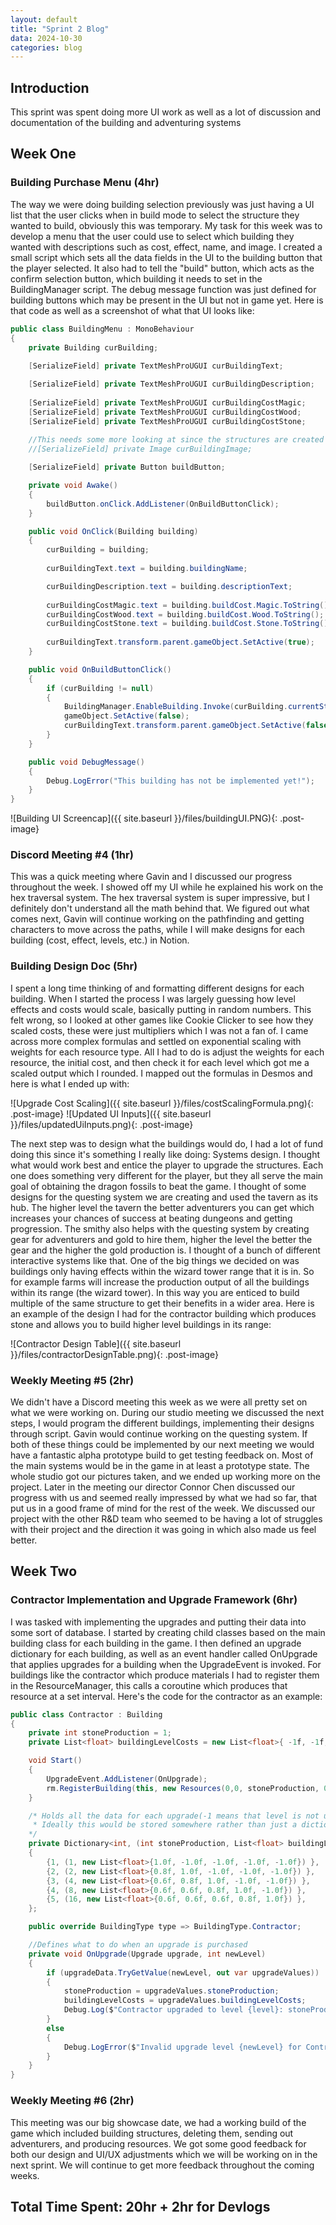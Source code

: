 ```yaml
---
layout: default
title: "Sprint 2 Blog"
data: 2024-10-30
categories: blog
---
```

## Introduction

This sprint was spent doing more UI work as well as a lot of discussion and documentation of the building and adventuring systems

## Week One

### Building Purchase Menu (4hr)
The way we were doing building selection previously was just having a UI list that the user clicks when in build mode to select the structure they wanted to build, obviously this was temporary. My task for this week was to develop a menu that the user could use to select which building they wanted with descriptions such as cost, effect, name, and image. I created a small script which sets all the data fields in the UI to the building button that the player selected. It also had to tell the "build" button, which acts as the confirm selection button, which building it needs to set in the BuildingManager script. The debug message function was just defined for building buttons which may be present in the UI but not in game yet. Here is that code as well as a screenshot of what that UI looks like:
```csharp
public class BuildingMenu : MonoBehaviour
{
    private Building curBuilding;
    
    [SerializeField] private TextMeshProUGUI curBuildingText;

    [SerializeField] private TextMeshProUGUI curBuildingDescription;
    
    [SerializeField] private TextMeshProUGUI curBuildingCostMagic;
    [SerializeField] private TextMeshProUGUI curBuildingCostWood;
    [SerializeField] private TextMeshProUGUI curBuildingCostStone;
    
    //This needs some more looking at since the structures are created dynamically right now
    //[SerializeField] private Image curBuildingImage;

    [SerializeField] private Button buildButton;

    private void Awake()
    {
        buildButton.onClick.AddListener(OnBuildButtonClick);
    }

    public void OnClick(Building building)
    {
        curBuilding = building;
        
        curBuildingText.text = building.buildingName;

        curBuildingDescription.text = building.descriptionText;
        
        curBuildingCostMagic.text = building.buildCost.Magic.ToString();
        curBuildingCostWood.text = building.buildCost.Wood.ToString();
        curBuildingCostStone.text = building.buildCost.Stone.ToString();
        
        curBuildingText.transform.parent.gameObject.SetActive(true);
    }

    public void OnBuildButtonClick()
    {
        if (curBuilding != null)
        {
            BuildingManager.EnableBuilding.Invoke(curBuilding.currentStructure);
            gameObject.SetActive(false);
            curBuildingText.transform.parent.gameObject.SetActive(false);
        }
    }

    public void DebugMessage()
    {
        Debug.LogError("This building has not be implemented yet!");
    }
}
```

![Building UI Screencap]({{ site.baseurl }}/files/buildingUI.PNG){: .post-image}

### Discord Meeting #4 (1hr)
This was a quick meeting where Gavin and I discussed our progress throughout the week. I showed off my UI while he explained his work on the hex traversal system. The hex traversal system is super impressive, but I definitely don't understand all the math behind that. We figured out what comes next, Gavin will continue working on the pathfinding and getting characters to move across the paths, while I will make designs for each building (cost, effect, levels, etc.) in Notion.

### Building Design Doc (5hr)
I spent a long time thinking of and formatting different designs for each building. When I started the process I was largely guessing how level effects and costs would scale, basically putting in random numbers. This felt wrong, so I looked at other games like Cookie Clicker to see how they scaled costs, these were just multipliers which I was not a fan of. I came across more complex formulas and settled on exponential scaling with weights for each resource type. All I had to do is adjust the weights for each resource, the initial cost, and then check it for each level which got me a scaled output which I rounded. I mapped out the formulas in Desmos and here is what I ended up with:

![Upgrade Cost Scaling]({{ site.baseurl }}/files/costScalingFormula.png){: .post-image}
![Updated UI Inputs]({{ site.baseurl }}/files/updatedUiInputs.png){: .post-image}

The next step was to design what the buildings would do, I had a lot of fund doing this since it's something I really like doing: Systems design. I thought what would work best and entice the player to upgrade the structures. Each one does something very different for the player, but they all serve the main goal of obtaining the dragon fossils to beat the game. I thought of some designs for the questing system we are creating and used the tavern as its hub. The higher level the tavern the better adventurers you can get which increases your chances of success at beating dungeons and getting progression. The smithy also helps with the questing system by creating gear for adventurers and gold to hire them, higher the level the better the gear and the higher the gold production is. I thought of a bunch of different interactive systems like that. One of the big things we decided on was buildings only having effects within the wizard tower range that it is in. So for example farms will increase the production output of all the buildings within its range (the wizard tower). In this way you are enticed to build multiple of the same structure to get their benefits in a wider area. Here is an example of the design I had for the contractor building which produces stone and allows you to build higher level buildings in its range:

![Contractor Design Table]({{ site.baseurl }}/files/contractorDesignTable.png){: .post-image}

### Weekly Meeting #5 (2hr)
We didn't have a Discord meeting this week as we were all pretty set on what we were working on. During our studio meeting we discussed the next steps, I would program the different buildings, implementing their designs through script. Gavin would continue working on the questing system. If both of these things could be implemented by our next meeting we would have a fantastic alpha prototype build to get testing feedback on. Most of the main systems would be in the game in at least a prototype state. The whole studio got our pictures taken, and we ended up working more on the project. Later in the meeting our director Connor Chen discussed our progress with us and seemed really impressed by what we had so far, that put us in a good frame of mind for the rest of the week. We discussed our project with the other R&D team who seemed to be having a lot of struggles with their project and the direction it was going in which also made us feel better.

## Week Two

### Contractor Implementation and Upgrade Framework (6hr)
I was tasked with implementing the upgrades and putting their data into some sort of database. I started by creating child classes based on the main building class for each building in the game. I then defined an upgrade dictionary for each building, as well as an event handler called OnUpgrade that applies upgrades for a building when the UpgradeEvent is invoked. For buildings like the contractor which produce materials I had to register them in the ResourceManager, this calls a coroutine which produces that resource at a set interval. Here's the code for the contractor as an example:
```csharp
public class Contractor : Building
{
    private int stoneProduction = 1;
    private List<float> buildingLevelCosts = new List<float>{ -1f, -1f, -1f, -1f, -1f };

    void Start()
    {
        UpgradeEvent.AddListener(OnUpgrade);
        rm.RegisterBuilding(this, new Resources(0,0, stoneProduction, 0));
    }

    /* Holds all the data for each upgrade(-1 means that level is not unlocked yet)
     * Ideally this would be stored somewhere rather than just a dictionary, SOs don't work afaik
    */
    private Dictionary<int, (int stoneProduction, List<float> buildingLevelCosts)> upgradeData = new()
    {
        {1, (1, new List<float>{1.0f, -1.0f, -1.0f, -1.0f, -1.0f}) },
        {2, (2, new List<float>{0.8f, 1.0f, -1.0f, -1.0f, -1.0f}) },
        {3, (4, new List<float>{0.6f, 0.8f, 1.0f, -1.0f, -1.0f}) },
        {4, (8, new List<float>{0.6f, 0.6f, 0.8f, 1.0f, -1.0f}) },
        {5, (16, new List<float>{0.6f, 0.6f, 0.6f, 0.8f, 1.0f}) },
    };

    public override BuildingType type => BuildingType.Contractor;

    //Defines what to do when an upgrade is purchased
    private void OnUpgrade(Upgrade upgrade, int newLevel)
    {
        if (upgradeData.TryGetValue(newLevel, out var upgradeValues))
        {
            stoneProduction = upgradeValues.stoneProduction;
            buildingLevelCosts = upgradeValues.buildingLevelCosts;
            Debug.Log($"Contractor upgraded to level {level}: stoneProduction = {stoneProduction}");
        }
        else
        {
            Debug.LogError($"Invalid upgrade level {newLevel} for Contractor.");
        }
    }
}
```

### Weekly Meeting #6 (2hr)
This meeting was our big showcase date, we had a working build of the game which included building structures, deleting them, sending out adventurers, and producing resources. We got some good feedback for both our design and UI/UX adjustments which we will be working on in the next sprint. We will continue to get more feedback throughout the coming weeks.

## Total Time Spent: 20hr + 2hr for Devlogs